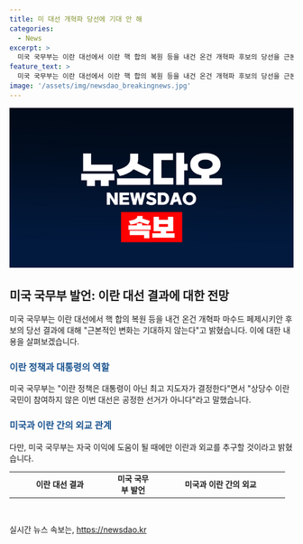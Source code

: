 ```yaml
---
title: 미 대선 개혁파 당선에 기대 안 해
categories:
  - News
excerpt: >
  미국 국무부는 이란 대선에서 이란 핵 합의 복원 등을 내건 온건 개혁파 후보의 당선을 근본적인 변화는 기대하지 않는다고 밝혔습니다. 또한, 이란 정책은 대통령이 아닌 최고 지도자가 결정하며 이번 대선은 공정한 선거가 아니었고, 다만 자국 이익에 도움될 때 이란과 외교를 추구할 것이라고 언급했습니다.
feature_text: >
  미국 국무부는 이란 대선에서 이란 핵 합의 복원 등을 내건 온건 개혁파 후보의 당선을 근본적인 변화는 기대하지 않는다고 밝혔습니다. 또한, 이란 정책은 대통령이 아닌 최고 지도자가 결정하며 이번 대선은 공정한 선거가 아니었고, 다만 자국 이익에 도움될 때 이란과 외교를 추구할 것이라고 언급했습니다.
image: '/assets/img/newsdao_breakingnews.jpg'
---
```


<p><img src="/assets/img/newsdao_breakingnews.jpg" alt="implanttips 속보" /></p>

<h2 data-ke-size="size26">미국 국무부 발언: 이란 대선 결과에 대한 전망</h2>

<p data-ke-size="size16">미국 국무부는 이란 대선에서 핵 합의 복원 등을 내건 온건 개혁파 마수드 페제시키안 후보의 당선 결과에 대해 "근본적인 변화는 기대하지 않는다"고 밝혔습니다. 이에 대한 내용을 살펴보겠습니다.</p>

<h3><b><span style="color: #1a5490;">이란 정책과 대통령의 역할</span></b></h3>

<p data-ke-size="size16">미국 국무부는 "이란 정책은 대통령이 아닌 최고 지도자가 결정한다"면서 "상당수 이란 국민이 참여하지 않은 이번 대선은 공정한 선거가 아니다"라고 말했습니다.</p>

<h3><b><span style="color: #1a5490;">미국과 이란 간의 외교 관계</span></b></h3>

<p data-ke-size="size16">다만, 미국 국무부는 자국 이익에 도움이 될 때에만 이란과 외교를 추구할 것이라고 밝혔습니다.</p>

<table>
  <colgroup>
    <col width="179" style="width: 134pt;" />
    <col width="81" style="width: 61pt;" />
    <col width="229" style="width: 172pt;" />
  </colgroup>
  <tbody>
    <tr>
      <td style="text-align: center; height: 17px;"><b>이란 대선 결과</b></td>
      <td style="text-align: center; height: 17px;"><b>미국 국무부 발언</b></td>
      <td style="text-align: center; height: 17px;"><b>미국과 이란 간의 외교</b></td>
    </tr>
  </tbody>
</table>

<p data-ke-size="size16">&nbsp;</p>
실시간 뉴스 속보는, <a href="https://newsdao.kr" rel="dofollow">https://newsdao.kr</a>



